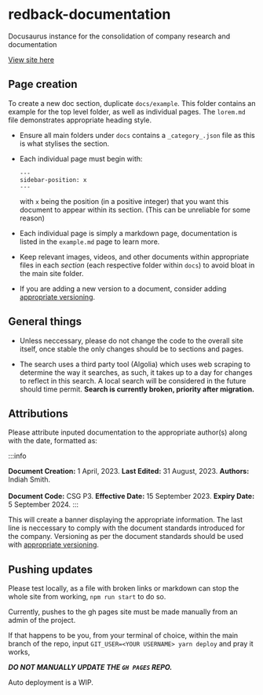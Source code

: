 # redback-documentation

Docusaurus instance for the consolidation of company research and documentation

[View site here](https://redback-operations.github.io/redback-documentation/)

## Page creation

To create a new doc section, duplicate `docs/example`. This folder contains an example for the top level folder, as well as individual pages. The `lorem.md` file demonstrates appropriate heading style.

- Ensure all main folders under `docs` contains a `_category_.json` file as this is what stylises the section. 

- Each individual page must begin with:

    ```
    ---
    sidebar-position: x
    ---
    ```

    with `x` being the position (in a positive integer) that you want this document to appear within its section. (This can be unreliable for some reason)

- Each individual page is simply a markdown page, documentation is listed in the `example.md` page to learn more.

- Keep relevant images, videos, and other documents within appropriate files in each *section* (each respective folder within `docs`) to avoid bloat in the main site folder.

- If you are adding a new version to a document, consider adding [appropriate versioning](https://docusaurus.io/docs/versioning).


## General things

- Unless neccessary, please do not change the code to the overall site itself, once stable the only changes should be to sections and pages.

- The search uses a third party tool (Algolia) which uses web scraping to determine the way it searches, as such, it takes up to a day for changes to reflect in this search. A local search will be considered in the future should time permit. **Search is currently broken, priority after migration.**

## Attributions

Please attribute inputed documentation to the appropriate author(s) along with the date, formatted as:

:::info

**Document Creation:** 1 April, 2023. **Last Edited:** 31 August, 2023. **Authors:** Indiah Smith.
<br></br> **Document Code:** CSG P3. **Effective Date:** 15 September 2023. **Expiry Date:** 5 September 2024.
:::

This will create a banner displaying the appropriate information. The last line is neccessary to comply with the document standards introduced for the company. Versioning as per the document standards should be used with [appropriate versioning](https://docusaurus.io/docs/versioning).

## Pushing updates

Please test locally, as a file with broken links or markdown can stop the whole site from working, `npm run start` to do so.

Currently, pushes to the gh pages site must be made manually from an admin of the project.

If that happens to be you, from your terminal of choice, within the main branch of the repo, input `GIT_USER=<YOUR USERNAME> yarn deploy` and pray it works,

***DO NOT MANUALLY UPDATE THE `GH PAGES` REPO.***

Auto deployment is a WIP.
